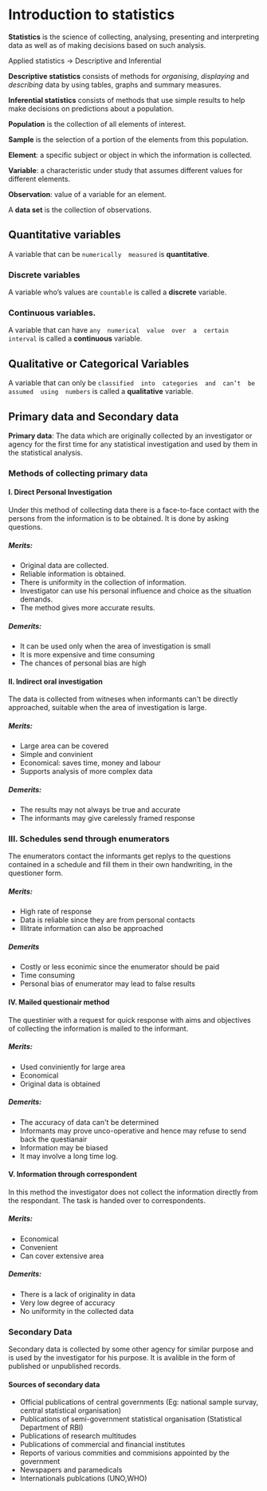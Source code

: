 #  Introduction  to  statistics  


**Statistics**  is  the  science  of  collecting,  analysing,  presenting  and  interpreting  data  as  well  as  of  making  decisions  based  on  such  analysis.    

Applied  statistics  ->  Descriptive  and  Inferential

**Descriptive  statistics**  consists  of  methods  for  *organising*,  *displaying*  and  *describing*  data  by  using  tables,  graphs  and  summary  measures.  

**Inferential  statistics**  consists  of  methods  that  use  simple  results  to  help  make  decisions  on  predictions  about  a  population.    
  
**Population**  is  the  collection  of  all  elements  of  interest.  

**Sample**  is  the  selection  of  a  portion  of  the  elements  from  this  population.  

**Element**:  a  specific  subject  or  object  in  which  the  information  is  collected.  

**Variable**:  a  characteristic  under  study  that  assumes  different  values  for  different  elements.  

**Observation**:  value  of  a  variable  for  an  element.  

A  **data  set**  is  the  collection  of  observations.  

##  Quantitative  variables

A  variable  that  can  be  ```numerically  measured```  is  **quantitative**.  

###  Discrete  variables  

A  variable  who’s  values  are  ```countable```  is  called  a  **discrete**  variable.  

###  Continuous  variables.  

A  variable  that  can  have  ``any  numerical  value  over  a  certain  interval``  is  called  a  **continuous**  variable.  

##  Qualitative  or  Categorical  Variables

A  variable  that  can  only  be  ``classified  into  categories  and  can’t  be  assumed  using  numbers``  is  called  a  **qualitative**  variable.  


##  Primary  data  and  Secondary  data

**Primary  data**:  The  data  which  are  originally  collected  by  an  investigator  or  agency  for  the  first  time  for  any  statistical  investigation  and  used  by  them  in  the  statistical  analysis.

###  Methods  of  collecting  primary  data

####  I.  Direct  Personal  Investigation  

Under  this  method  of  collecting  data  there  is  a  face-to-face  contact  with  the  persons  from  the  information  is  to  be  obtained.  It  is  done  by  asking  questions.  

#####  Merits:

*  Original  data  are  collected.    
*  Reliable  information  is  obtained.  
*  There  is  uniformity  in  the  collection  of  information.  
*  Investigator  can  use  his  personal  influence  and  choice  as  the  situation  demands.    
*  The  method  gives  more  accurate    results.  

#####  Demerits:

*  It  can  be  used  only  when  the  area  of  investigation  is  small
*  It  is  more  expensive  and  time  consuming
*  The  chances  of  personal  bias  are  high

####  II.  Indirect  oral  investigation

The  data  is  collected  from  witneses  when  informants  can't  be  directly  approached,  suitable  when  the  area  of  investigation  is  large.

#####  Merits:

*  Large  area  can  be  covered
*  Simple  and  convinient
*  Economical:  saves  time,  money  and  labour
*  Supports  analysis  of  more  complex  data

#####  Demerits:

*  The  results  may  not  always  be  true  and  accurate
*  The  informants  may  give  carelessly  framed  response

###  III.  Schedules  send  through  enumerators

The  enumerators  contact  the  informants  get  replys  to  the  questions  contained  in  a  schedule  and  fill  them  in  their  own  handwriting,  in  the  questioner  form.

#####  Merits:

*  High  rate  of  response
*  Data  is  reliable  since  they  are  from  personal  contacts
*  Illitrate  information  can  also  be  approached

#####  Demerits

*  Costly  or  less  econimic  since  the  enumerator  should  be  paid
*  Time  consuming
*  Personal  bias  of  enumerator  may  lead  to  false  results

####  IV.  Mailed  questionair  method

The  questinier  with  a  request  for  quick  response  with  aims  and  objectives  of  collecting  the  information  is  mailed  to  the  informant.

#####  Merits:

*  Used  conviniently  for  large  area
*  Economical
*  Original  data  is  obtained


#####  Demerits:

*  The  accuracy  of  data  can't  be  determined
*  Informants  may  prove  unco-operative  and  hence  may  refuse  to  send  back  the  questianair
*  Information  may  be  biased
*  It  may  involve  a  long  time  log.

####  V.  Information  through  correspondent

In  this  method  the  investigator  does  not  collect  the  information  directly  from  the  respondant.  The  task  is  handed  over  to  correspondents.

#####  Merits:

*  Economical
*  Convenient
*  Can  cover  extensive  area

#####  Demerits:

*  There  is  a  lack  of  originality  in  data
*  Very  low  degree  of  accuracy
*  No  uniformity  in  the  collected  data

###  Secondary  Data

Secondary  data  is  collected  by  some  other  agency  for  similar  purpose  and  is  used  by  the  investigator  for  his  purpose.  It  is  avalible  in  the  form  of  published  or  unpublished  records.

####  Sources  of  secondary  data

*  Official  publications  of  central  governments  (Eg:  national  sample  survay,  central  statistical  organisation)
*  Publications  of  semi-government  statistical  organisation  (Statistical  Department  of  RBI)
*  Publications  of  research  multitudes
*  Publications  of  commercial  and  financial  institutes
*  Reports  of  various  commities  and  commisions  appointed  by  the  government
*  Newspapers  and  paramedicals
*  Internationals  publcations  (UNO,WHO)





  